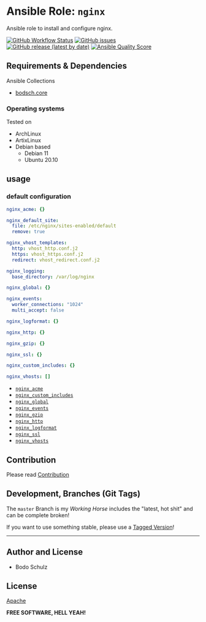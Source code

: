 
# Ansible Role:  `nginx`

Ansible role to install and configure nginx.


[![GitHub Workflow Status](https://img.shields.io/github/actions/workflow/status/bodsch/ansible-nginx/main.yml?branch=main)][ci]
[![GitHub issues](https://img.shields.io/github/issues/bodsch/ansible-nginx)][issues]
[![GitHub release (latest by date)](https://img.shields.io/github/v/release/bodsch/ansible-nginx)][releases]
[![Ansible Quality Score](https://img.shields.io/ansible/quality/50067?label=role%20quality)][quality]

[ci]: https://github.com/bodsch/ansible-nginx/actions
[issues]: https://github.com/bodsch/ansible-nginx/issues?q=is%3Aopen+is%3Aissue
[releases]: https://github.com/bodsch/ansible-nginx/releases
[quality]: https://galaxy.ansible.com/bodsch/nginx

## Requirements & Dependencies

Ansible Collections

- [bodsch.core](https://github.com/bodsch/ansible-collection-core)

### Operating systems

Tested on

* ArchLinux
* ArtixLinux
* Debian based
    - Debian 11
    - Ubuntu 20.10


## usage

### default configuration

```yaml
nginx_acme: {}

nginx_default_site:
  file: /etc/nginx/sites-enabled/default
  remove: true

nginx_vhost_templates:
  http: vhost_http.conf.j2
  https: vhost_https.conf.j2
  redirect: vhost_redirect.conf.j2

nginx_logging:
  base_directory: /var/log/nginx

nginx_global: {}

nginx_events:
  worker_connections: "1024"
  multi_accept: false

nginx_logformat: {}

nginx_http: {}

nginx_gzip: {}

nginx_ssl: {}

nginx_custom_includes: {}

nginx_vhosts: []
```

- [`nginx_acme`](doc/acme.md)
- [`nginx_custom_includes`](doc/custom_includes.md)
- [`nginx_global`](doc/global.md)
- [`nginx_events`](doc/events.md)
- [`nginx_gzip`](doc/gzip.md)
- [`nginx_http`](doc/http.md)
- [`nginx_logformat`](doc/logformat.md)
- [`nginx_ssl`](doc/ssl.md)
- [`nginx_vhosts`](doc/vhosts.md)


## Contribution

Please read [Contribution](CONTRIBUTING.md)

## Development,  Branches (Git Tags)

The `master` Branch is my *Working Horse* includes the "latest, hot shit" and can be complete broken!

If you want to use something stable, please use a [Tagged Version](https://github.com/bodsch/ansible-nginx/-/tags)!

---

## Author and License

- Bodo Schulz

## License

[Apache](LICENSE)

**FREE SOFTWARE, HELL YEAH!**
